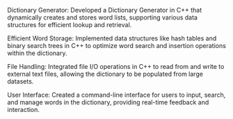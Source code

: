 Dictionary Generator: Developed a Dictionary Generator in C++ that dynamically creates and stores word lists, supporting various data structures for efficient lookup and retrieval.

Efficient Word Storage: Implemented data structures like hash tables and binary search trees in C++ to optimize word search and insertion operations within the dictionary.

File Handling: Integrated file I/O operations in C++ to read from and write to external text files, allowing the dictionary to be populated from large datasets.

User Interface: Created a command-line interface for users to input, search, and manage words in the dictionary, providing real-time feedback and interaction.
